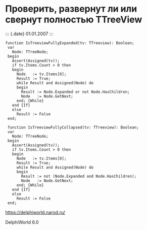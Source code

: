 Проверить, развернут ли или свернут полностью TTreeView
=======================================================

::: {.date}
01.01.2007
:::

    function IsTreeviewFullyExpanded(tv: TTreeview): Boolean;
     var
       Node: TTreeNode;
     begin
       Assert(Assigned(tv));
       if tv.Items.Count > 0 then
       begin
         Node   := tv.Items[0];
         Result := True;
         while Result and Assigned(Node) do
         begin
           Result := Node.Expanded or not Node.HasChildren;
           Node   := Node.GetNext;
         end; {While}
       end {If}
       else
         Result := False
     end;
     
     function IsTreeviewFullyCollapsed(tv: TTreeview): Boolean;
     var
       Node: TTreeNode;
     begin
       Assert(Assigned(tv));
       if tv.Items.Count > 0 then
       begin
         Node   := tv.Items[0];
         Result := True;
         while Result and Assigned(Node) do
         begin
           Result := not (Node.Expanded and Node.HasChildren);
           Node   := Node.GetNext;
         end; {While}
       end {If}
       else
         Result := False
     end;

<https://delphiworld.narod.ru/>

DelphiWorld 6.0

